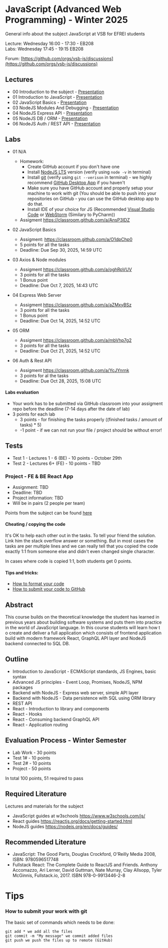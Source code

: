 # JavaScript (Advanced Web Programming) - Winter 2025
General info about the subject JavaScript at VSB for EFREI students

Lecture: Wednesday 16:00 - 17:30 - EB208  
Labs: Wednesday 17:45 - 19:15 EB208

Forum: [https://github.com/orgs/vsb-js/discussions](https://github.com/orgs/vsb-js/discussions)

## Lectures
- 00 Introduction to the subject - [Presentation](https://docs.google.com/presentation/d/10Y7u35mF8S32uy942o9mtZNLY0iJNgf1WloEZlPWZsM/edit?usp=sharing)
- 01 Introduction to JavaScript - [Presentation](https://docs.google.com/presentation/d/1CAApESNhalJbIfRwQtjunGFLzTpUh--O9_KV7pmEFaM/edit?usp=sharing)
- 02 JavaScript Basics - [Presentation](https://docs.google.com/presentation/d/1h0pjfksLmPbtpQ1hZddxFFiONCChRvZb7Tl1JbGmnYc/edit?usp=sharing)
- 03 NodeJS Modules And Debugging - [Presentation](https://docs.google.com/presentation/d/1TZAWmevqWaCagwe491Que-kAPpnZkpjk9c-rIftwn5c/edit?usp=sharing)
- 04 NodeJS Express API - [Presentation](https://docs.google.com/presentation/d/10gENAJwx_PsTrDARwKeft9ybYOZeeW-MuYvbdMr01MM/edit?usp=sharing)
- 05 NodeJS DB / ORM - [Presentation](https://docs.google.com/presentation/d/1gU700FiIL7PTGv4XxUYFMGZCXe98U-0-9WnD0oluN5M/edit?usp=drive_link)
- 06 NodeJS Auth / REST API - [Presentation](https://docs.google.com/presentation/d/1CGm02U_6tlOAFR4MZWwKVj0fdV0vSS5MjKGPnMkORYM/edit?usp=sharing)

## Labs
- 01 N/A
  -  Homework:
      - Create GitHub account if you don't have one
      - Install [NodeJS LTS](https://nodejs.org/en/) version (verify using `node -v` in terminal)
      - Install [git](https://desktop.github.com/) (verify using `git --verison` in terminal) - we highly recommend [GitHub Desktop App](https://desktop.github.com/) if you haven't 
      - Make sure you have GitHub account and properly setup your machine to work with git (You should be able to push into your repositories on GitHub - you can use the GitHub desktop app to do that.
      - Install IDE of your choice for JS (Recommended [Visual Studio Code](https://code.visualstudio.com/) or [WebStorm](https://www.jetbrains.com/webstorm/) (Similary to PyCharm))
  -  Assigment https://classroom.github.com/a/AnsP3IDZ
- 02 JavaScript Basics
  - Assigment: https://classroom.github.com/a/O1dpChp0
  - 5 points for all the tasks
  - Deadline: Due Sep 30, 2025, 14:59 UTC
 
- 03 Axios & Node modules
  - Assigment https://classroom.github.com/a/oghRpVUV
  - 3 points for all the tasks
  - 1 Bonus point
  - Deadline: Due Oct 7, 2025, 14:43 UTC

- 04 Express Web Server
  - Assigment https://classroom.github.com/a/aZMxyBSz
  - 3 points for all the tasks
  - 1 Bonus point
  - Deadline: Due Oct 14, 2025, 14:52 UTC

- 05 ORM
  - Assigment https://classroom.github.com/a/mbVhp7g2
  - 3 points for all the tasks
  - Deadline: Due Oct 21, 2025, 14:52 UTC
 
- 06 Auth & Rest API
  - Assigment https://classroom.github.com/a/YcJYnrnk
  - 3 points for al the tasks
  - Deadline: Due Oct 28, 2025, 15:08 UTC


#### Labs evaluation
- Your work has to be submitted via GitHub classroom into your assigment repo before the deadline (7-14 days after the date of lab)
- 3 points for each lab 
  - 3 points - for finishing the tasks properly ((finished tasks / amount of tasks) * 5)
  - -1 point - if we can not run your file / project should be without error! 

## Tests
- Test 1 - Lectures 1 - 6 (BE) - 10 points - October 29th
- Test 2 - Lectures 6+ (FE) - 10 points - TBD

### Project - FE & BE React App
- Assignment: TBD
- Deadline: TBD
- Project information: TBD
- Will be in pairs (2 people per team)   

Points from the subject can be found [here](https://docs.google.com/spreadsheets/d/1y8sAGf8mRh1jnmknFKiL5ddiNF440cPUH_HCCoTiA0I/edit?usp=sharing)

  
#### Cheating / copying the code
It's OK to help each other out in the tasks. To tell your friend the solution. Link him the stack overflow answer or something. But in most cases the tasks are per multiple lines and we can really tell that you copied the code exactly 1:1 from someone else and didn't even changed single character.

In cases where code is copied 1:1, both students get 0 points.

#### Tips and tricks:
- [How to format your code](https://github.com/vsb-js/forum-2021-winter/discussions/2)
- [How to submit your code to GitHub](https://github.com/vsb-js/forum-2023-winter/discussions/3)


## Abstract
This course builds on the theoretical knowledge the student has learned in previous years about building software systems and puts them into practice in the world of JavaScript language. In this course students will learn how t
o create and deliver a full application which consists of frontend application build with modern framework React, GraphQL API layer and NodeJS backend connected to SQL DB.

## Outline
- Introduction to JavaScript - ECMAScript standards, JS Engines, basic syntax
- Advanced JS principles - Event Loop, Promises, NodeJS, NPM packages
- Backend with NodeJS - Express web server, simple API layer
- Backend with NodeJS - Data persistence with SQL using ORM library
- REST API
- React - Introduction to library and components
- React - Hooks
- React - Consuming backend GraphQL API
- React - Application routing 


## Evaluation Process - Winter Semester
- Lab Work - 30 points
- Test 1# - 10 points
- Test 2# - 10 points
- Project - 50 points

In total 100 points, 51 required to pass 

## Required Literature
Lectures and materials for the subject  
- JavaScript guides at w3schools https://www.w3schools.com/js/  
- React guides https://reactjs.org/docs/getting-started.html  
- NodeJS guides https://nodejs.org/en/docs/guides/

## Recommended Literature
- JavaScript: The Good Parts, Douglas Crockford, O'Reilly Media 2008, ISBN: 9780596517748
- Fullstack React: The Complete Guide to ReactJS and Friends. Anthony Accomazzo, Ari Lerner, David Guttman, Nate Murray, Clay Allsopp, Tyler McGinnis, Fullstack.io, 2017.  ISBN 978-0-9913446-2-8

# Tips 

### How to submit your work with git
The basic set of commands which needs to be done:
```
git add * we add all the files
git commit -m "My message" we commit added files
git push we push the files up to remote (GitHub)
```
